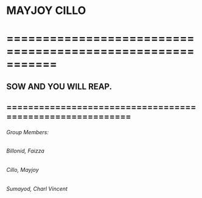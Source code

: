 # **MAYJOY CILLO**
# ===========================================================
## SOW AND YOU WILL REAP.

## ==========================================================

###### Group Members:
######                  Billonid, Faizza
######                  Cillo, Mayjoy
######                  Sumayod, Charl Vincent